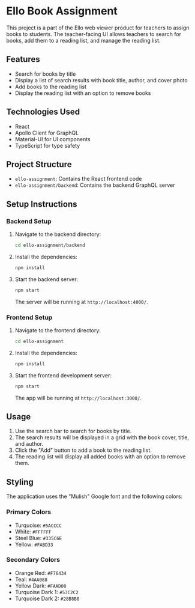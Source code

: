 # Ello Book Assignment

This project is a part of the Ello web viewer product for teachers to assign books to students. The teacher-facing UI allows teachers to search for books, add them to a reading list, and manage the reading list.

## Features

- Search for books by title
- Display a list of search results with book title, author, and cover photo
- Add books to the reading list
- Display the reading list with an option to remove books

## Technologies Used

- React
- Apollo Client for GraphQL
- Material-UI for UI components
- TypeScript for type safety

## Project Structure

- `ello-assignment`: Contains the React frontend code
- `ello-assignment/backend`: Contains the backend GraphQL server

## Setup Instructions

### Backend Setup

1. Navigate to the backend directory:

    ```bash
    cd ello-assignment/backend
    ```

2. Install the dependencies:

    ```bash
    npm install
    ```

3. Start the backend server:

    ```bash
    npm start
    ```

    The server will be running at `http://localhost:4000/`.

### Frontend Setup

1. Navigate to the frontend directory:

    ```bash
    cd ello-assignment
    ```

2. Install the dependencies:

    ```bash
    npm install
    ```

3. Start the frontend development server:

    ```bash
    npm start
    ```

    The app will be running at `http://localhost:3000/`.

## Usage

1. Use the search bar to search for books by title.
2. The search results will be displayed in a grid with the book cover, title, and author.
3. Click the "Add" button to add a book to the reading list.
4. The reading list will display all added books with an option to remove them.

## Styling

The application uses the "Mulish" Google font and the following colors:

### Primary Colors

- Turquoise: `#5ACCCC`
- White: `#FFFFFF`
- Steel Blue: `#335C6E`
- Yellow: `#FABD33`

### Secondary Colors

- Orange Red: `#F76434`
- Teal: `#4AA088`
- Yellow Dark: `#FAAD00`
- Turquoise Dark 1: `#53C2C2`
- Turquoise Dark 2: `#28B8B8`
